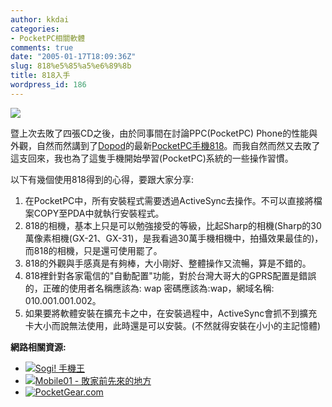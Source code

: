 ```yaml
---
author: kkdai
categories:
- PocketPC相關軟體
comments: true
date: "2005-01-17T18:09:36Z"
slug: 818%e5%85%a5%e6%89%8b
title: 818入手
wordpress_id: 186
---
```


[![](http://www.sogi.com.tw/img_mobile/200/818.jpg)](http://www.sogi.com.tw/newsogi/sogiIndex.asp?pro_no=1307)

暨上次去敗了四張CD之後，由於同事間在討論PPC(PocketPC) Phone的性能與外觀，自然而然講到了[Dopod](http://www.dopod.com.tw/index.aspx)的最新[PocketPC手機818](http://www.dopod.com.tw/product/pro.aspx?Product_Class_id=4&Product_id=5)。而我自然而然又去敗了這支回來，我也為了這隻手機開始學習(PocketPC)系統的一些操作習慣。

以下有幾個使用818得到的心得，要跟大家分享:

  1. 在PocketPC中，所有安裝程式需要透過ActiveSync去操作。不可以直接將檔案COPY至PDA中就執行安裝程式。
  2. 818的相機，基本上只是可以勉強接受的等級，比起Sharp的相機(Sharp的30萬像素相機(GX-21、GX-31)，是我看過30萬手機相機中，拍攝效果最佳的)，而818的相機，只是還可使用罷了。
  3. 818的外觀與手感真是有夠棒，大小剛好、整體操作又流暢，算是不錯的。
  4. 818裡針對各家電信的"自動配置"功能，對於台灣大哥大的GPRS配置是錯誤的，正確的使用者名稱應該為: wap 密碼應該為:wap，網域名稱: 010.001.001.002。
  5. 如果要將軟體安裝在擴充卡之中，在安裝過程中，ActiveSync會抓不到擴充卡大小而說無法使用，此時還是可以安裝。(不然就得安裝在小小的主記憶體)

**網路相關資源:**

  * [![Sogi! 手機王](http://www.sogi.com.tw/images/logo2.gif)](http://www.sogi.com.tw/index.asp)
  * [![Mobile01 - 敗家前先來的地方](http://attach.mobile01.com/image/mobile01ver2.gif)](http://www.mobile01.com/)
  * [![PocketGear.com](http://trials.pocketgear.com/Product_images/8/87/pglogo225right.gif)](http://www.pocketgear.com/index.asp) 
